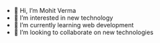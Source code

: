 - 👋 Hi, I’m Mohit Verma
- 👀 I’m interested in new technology 
- 🌱 I’m currently learning web development 
- 💞️ I’m looking to collaborate on new technologies 
<!-- 📫 How to reach me - mohit2vrm@gmail.com -->


